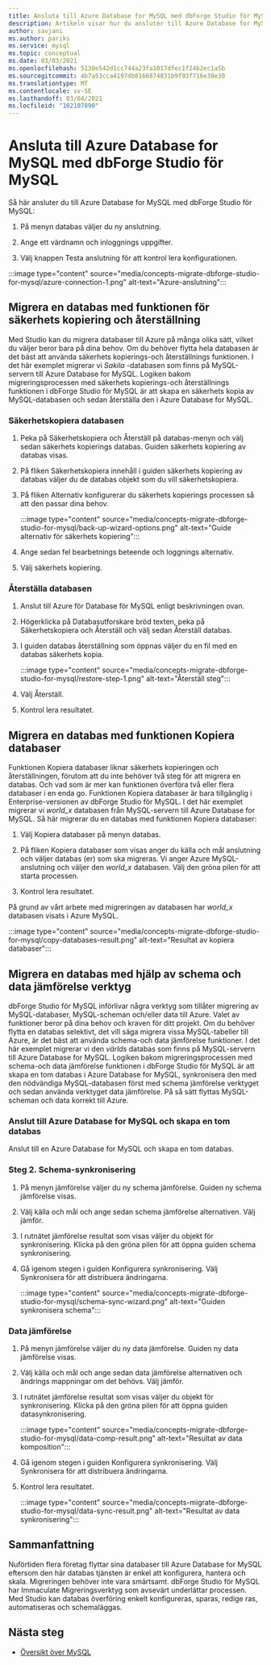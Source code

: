```yaml
---
title: Ansluta till Azure Database for MySQL med dbForge Studio för MySQL
description: Artikeln visar hur du ansluter till Azure Database for MySQL server via dbForge Studio för MySQL.
author: savjani
ms.author: pariks
ms.service: mysql
ms.topic: conceptual
ms.date: 03/03/2021
ms.openlocfilehash: 5138e542d1cc744a23fa1017dfec1f24b2ec1a5b
ms.sourcegitcommit: 4b7a53cca4197db8166874831b9f93f716e38e30
ms.translationtype: MT
ms.contentlocale: sv-SE
ms.lasthandoff: 03/04/2021
ms.locfileid: "102107890"
---
```

# <a name="connect-to-azure-database-for-mysql-using-dbforge-studio-for-mysql"></a>Ansluta till Azure Database for MySQL med dbForge Studio för MySQL

Så här ansluter du till Azure Database for MySQL med dbForge Studio för MySQL:

1. På menyn databas väljer du ny anslutning.

2. Ange ett värdnamn och inloggnings uppgifter.

3. Välj knappen Testa anslutning för att kontrol lera konfigurationen.

:::image type="content" source="media/concepts-migrate-dbforge-studio-for-mysql/azure-connection-1.png" alt-text="Azure-anslutning":::

## <a name="migrate-a-database-using-the-backup-and-restore-functionality"></a>Migrera en databas med funktionen för säkerhets kopiering och återställning

Med Studio kan du migrera databaser till Azure på många olika sätt, vilket du väljer beror bara på dina behov. Om du behöver flytta hela databasen är det bäst att använda säkerhets kopierings-och återställnings funktionen. I det här exemplet migrerar vi *Sakila* -databasen som finns på MySQL-servern till Azure Database for MySQL. Logiken bakom migreringsprocessen med säkerhets kopierings-och återställnings funktionen i dbForge Studio för MySQL är att skapa en säkerhets kopia av MySQL-databasen och sedan återställa den i Azure Database for MySQL.

### <a name="back-up-the-database"></a>Säkerhetskopiera databasen

1. Peka på Säkerhetskopiera och Återställ på databas-menyn och välj sedan säkerhets kopierings databas. Guiden säkerhets kopiering av databas visas.

2. På fliken Säkerhetskopiera innehåll i guiden säkerhets kopiering av databas väljer du de databas objekt som du vill säkerhetskopiera.

3. På fliken Alternativ konfigurerar du säkerhets kopierings processen så att den passar dina behov.

    :::image type="content" source="media/concepts-migrate-dbforge-studio-for-mysql/back-up-wizard-options.png" alt-text="Guide alternativ för säkerhets kopiering":::

4. Ange sedan fel bearbetnings beteende och loggnings alternativ.

5. Välj säkerhets kopiering.

### <a name="restore-the-database"></a>Återställa databasen

1. Anslut till Azure för Database för MySQL enligt beskrivningen ovan.

2. Högerklicka på Databasutforskare bröd texten, peka på Säkerhetskopiera och Återställ och välj sedan Återställ databas.

3. I guiden databas återställning som öppnas väljer du en fil med en databas säkerhets kopia.

    :::image type="content" source="media/concepts-migrate-dbforge-studio-for-mysql/restore-step-1.png" alt-text="Återställ steg":::

4. Välj Återställ.

5. Kontrol lera resultatet.

## <a name="migrate-a-database-using-the-copy-databases-functionality"></a>Migrera en databas med funktionen Kopiera databaser

Funktionen Kopiera databaser liknar säkerhets kopieringen och återställningen, förutom att du inte behöver två steg för att migrera en databas. Och vad som är mer kan funktionen överföra två eller flera databaser i en enda go. Funktionen Kopiera databaser är bara tillgänglig i Enterprise-versionen av dbForge Studio för MySQL.
I det här exemplet migrerar vi *world_x* databasen från MySQL-servern till Azure Database for MySQL.
Så här migrerar du en databas med funktionen Kopiera databaser:

1. Välj Kopiera databaser på menyn databas. 

2. På fliken Kopiera databaser som visas anger du källa och mål anslutning och väljer databas (er) som ska migreras. Vi anger Azure MySQL-anslutning och väljer den *world_x* databasen. Välj den gröna pilen för att starta processen.

3. Kontrol lera resultatet.

På grund av vårt arbete med migreringen av databasen har *world_x* databasen visats i Azure MySQL.

:::image type="content" source="media/concepts-migrate-dbforge-studio-for-mysql/copy-databases-result.png" alt-text="Resultat av kopiera databaser":::

## <a name="migrate-a-database-using-schema-and-data-compare-tools"></a>Migrera en databas med hjälp av schema och data jämförelse verktyg

dbForge Studio för MySQL införlivar några verktyg som tillåter migrering av MySQL-databaser, MySQL-scheman och/eller data till Azure. Valet av funktioner beror på dina behov och kraven för ditt projekt. Om du behöver flytta en databas selektivt, det vill säga migrera vissa MySQL-tabeller till Azure, är det bäst att använda schema-och data jämförelse funktioner.
I det här exemplet migrerar vi den *världs* databas som finns på MySQL-servern till Azure Database for MySQL. Logiken bakom migreringsprocessen med schema-och data jämförelse funktionen i dbForge Studio för MySQL är att skapa en tom databas i Azure Database for MySQL, synkronisera den med den nödvändiga MySQL-databasen först med schema jämförelse verktyget och sedan använda verktyget data jämförelse. På så sätt flyttas MySQL-scheman och data korrekt till Azure.

### <a name="connect-to-azure-database-for-mysql-and-create-an-empty-database"></a>Anslut till Azure Database for MySQL och skapa en tom databas

Anslut till en Azure Database for MySQL och skapa en tom databas.

### <a name="step-2-schema-synchronization"></a>Steg 2. Schema-synkronisering

1. På menyn jämförelse väljer du ny schema jämförelse.
Guiden ny schema jämförelse visas.

2. Välj källa och mål och ange sedan schema jämförelse alternativen. Välj jämför.

3. I rutnätet jämförelse resultat som visas väljer du objekt för synkronisering. Klicka på den gröna pilen för att öppna guiden schema synkronisering.

4. Gå igenom stegen i guiden Konfigurera synkronisering. Välj Synkronisera för att distribuera ändringarna.

    :::image type="content" source="media/concepts-migrate-dbforge-studio-for-mysql/schema-sync-wizard.png" alt-text="Guiden synkronisera schema":::

### <a name="data-comparison"></a>Data jämförelse

1. På menyn jämförelse väljer du ny data jämförelse. Guiden ny data jämförelse visas.

2. Välj källa och mål och ange sedan data jämförelse alternativen och ändrings mappningar om det behövs. Välj jämför.

3. I rutnätet jämförelse resultat som visas väljer du objekt för synkronisering. Klicka på den gröna pilen för att öppna guiden datasynkronisering.

    :::image type="content" source="media/concepts-migrate-dbforge-studio-for-mysql/data-comp-result.png" alt-text="Resultat av data komposition":::

4. Gå igenom stegen i guiden Konfigurera synkronisering. Välj Synkronisera för att distribuera ändringarna.

5. Kontrol lera resultatet.

    :::image type="content" source="media/concepts-migrate-dbforge-studio-for-mysql/data-sync-result.png" alt-text="Resultat av data synkronisering":::

## <a name="summary"></a>Sammanfattning

Nuförtiden flera företag flyttar sina databaser till Azure Database for MySQL eftersom den här databas tjänsten är enkel att konfigurera, hantera och skala. Migreringen behöver inte vara smärtsamt. dbForge Studio för MySQL har Immaculate Migreringsverktyg som avsevärt underlättar processen. Med Studio kan databas överföring enkelt konfigureras, sparas, redige ras, automatiseras och schemaläggas.

## <a name="next-steps"></a>Nästa steg
- [Översikt över MySQL](overview.md)